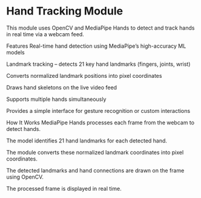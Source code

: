 # Hand Tracking Module
This module uses OpenCV and MediaPipe Hands to detect and track hands in real time via a webcam feed.

Features
Real-time hand detection using MediaPipe’s high-accuracy ML models

Landmark tracking – detects 21 key hand landmarks (fingers, joints, wrist)

Converts normalized landmark positions into pixel coordinates

Draws hand skeletons on the live video feed

Supports multiple hands simultaneously

Provides a simple interface for gesture recognition or custom interactions

How It Works
MediaPipe Hands processes each frame from the webcam to detect hands.

The model identifies 21 hand landmarks for each detected hand.

The module converts these normalized landmark coordinates into pixel coordinates.

The detected landmarks and hand connections are drawn on the frame using OpenCV.

The processed frame is displayed in real time.
